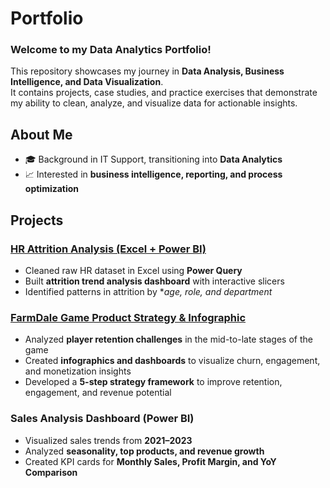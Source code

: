 # Portfolio

### Welcome to my **Data Analytics Portfolio**!  
This repository showcases my journey in **Data Analysis, Business Intelligence, and Data Visualization**.  
It contains projects, case studies, and practice exercises that demonstrate my ability to clean, analyze, and visualize data for actionable insights.  



## About Me
- 🎓 Background in IT Support, transitioning into **Data Analytics**  
- 📈 Interested in **business intelligence, reporting, and process optimization**



## Projects

### [HR Attrition Analysis (Excel + Power BI)](https://meghana-ps07.github.io/HR_Atrrition_Analysis_Project_Meghana_PS/)
- Cleaned raw HR dataset in Excel using **Power Query**  
- Built **attrition trend analysis dashboard** with interactive slicers  
- Identified patterns in attrition by **age, role, and department*

### [FarmDale Game Product Strategy & Infographic](https://meghana-ps07.github.io/FarmDale-Portfolio/)
- Analyzed **player retention challenges** in the mid-to-late stages of the game  
- Created **infographics and dashboards** to visualize churn, engagement, and monetization insights  
- Developed a **5-step strategy framework** to improve retention, engagement, and revenue potential

### **Sales Analysis Dashboard (Power BI)**
- Visualized sales trends from **2021–2023**  
- Analyzed **seasonality, top products, and revenue growth**  
- Created KPI cards for **Monthly Sales, Profit Margin, and YoY Comparison**
